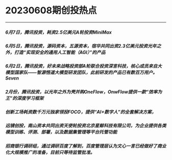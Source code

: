 # 20230608期创投热点

----------
##### 6月7日，腾讯投资，耗资2.5亿美元A轮投资MiniMax
##### 6月5日，腾讯投资，源码资本，五源资本，宿华共同出资2.3亿美元投资光年之外，打造“实现安全的通用人工智能（AGI）”的产品
##### 6月2日，腾讯投资，好未来战略投资部A轮联合投资深言科技，核心成员来自大模型国家队——智源悟道大模型研发团队，此前研发的产品已有数百万用户。Seven
##### 2月份，腾讯投资，以光年之外为壳并购OneFlow，OnwFlow提供一款“效率为王”的深度学习框架
##### 创新工场耗资数千万元独家领投FOCO，提供“AI+数字人”的全套解决方案，
##### 远镜创投，南山资本共同出资天使轮投资北京星鲸科技有限公司，为企业提供各类模型训练、评测、部署，以及数据集管理等平台托管功能
##### 招商银行调研组，通过调研百度了解到，百度管理层认为文心一言已经做好了商业化大规模推广的准备，目前只等待监管批准。
